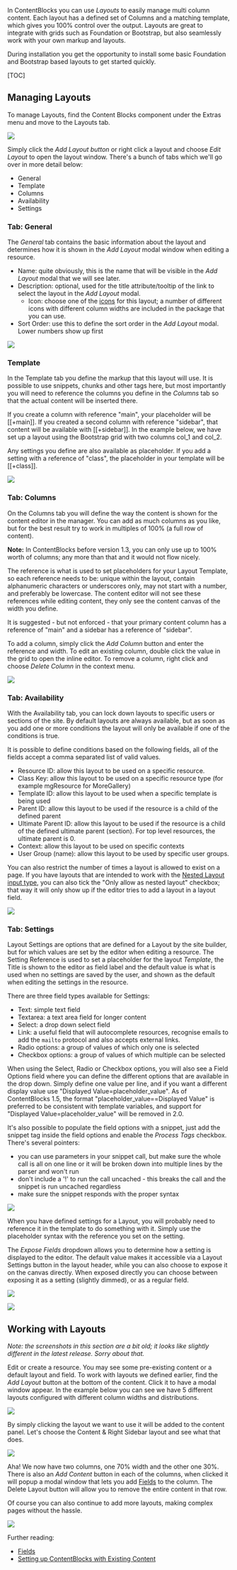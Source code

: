 In ContentBlocks you can use _Layouts_ to easily manage multi column content. Each layout has a defined set of Columns and a matching template, which gives you 100% control over the output. Layouts are great to integrate with grids such as Foundation or Bootstrap, but also seamlessly work with your own markup and layouts.

During installation you get the opportunity to install some basic Foundation and Bootstrap based layouts to get started quickly.

[TOC]

## Managing Layouts

 To manage Layouts, find the Content Blocks component under the Extras menu and move to the Layouts tab.

[![](https://assets.modmore.com/galleries/inline-418/2015/contentblocks_component_layouts.png)](https://assets.modmore.com/galleries/inline-418/2015/contentblocks_component_layouts.png)

Simply click the _Add Layout button_ or right click a layout and choose _Edit Layout_ to open the layout window. There's a bunch of tabs which we'll go over in more detail below:

- General
- Template
- Columns
- Availability
- Settings



### Tab: General

 The _General_ tab contains the basic information about the layout and determines how it is shown in the _Add Layout_ modal window when editing a resource.

- Name: quite obviously, this is the name that will be visible in the _Add Layout_ modal that we will see later.
- Description: optional, used for the title attribute/tooltip of the link to select the layout in the _Add Layout_ modal.
  - Icon: choose one of the [icons](Custom_Inputs/Icons) for this layout; a number of different icons with different column widths are included in the package that you can use.
- Sort Order: use this to define the sort order in the _Add Layout_ modal. Lower numbers show up first

[![](https://assets.modmore.com/galleries/inline-418/2015/contentblocks_component_layout_general.png)](https://assets.modmore.com/galleries/inline-418/2015/contentblocks_component_layout_general.png)

 

### Template

In the Template tab you define the markup that this layout will use. It is possible to use snippets, chunks and other tags here, but most importantly you will need to reference the columns you define in the _Columns_ tab so that the actual content will be inserted there.

If you create a column with reference "main", your placeholder will be [[+main]]. If you created a second column with reference "sidebar", that content will be available with [[+sidebar]]. In the example below, we have set up a layout using the Bootstrap grid with two columns col\_1 and col\_2.

Any settings you define are also available as placeholder. If you add a setting with a reference of "class", the placeholder in your template will be [[+class]].

[![](https://assets.modmore.com/galleries/inline-418/2015/contentblocks_component_layout_template.png)](https://assets.modmore.com/galleries/inline-418/2015/contentblocks_component_layout_template.png)

 

### Tab: Columns

On the Columns tab you will define the way the content is shown for the content editor in the manager. You can add as much columns as you like, but for the best result try to work in multiples of 100% (a full row of content).

**Note:** In ContentBlocks before version 1.3, you can only use up to 100% worth of columns; any more than that and it would not flow nicely.

The reference is what is used to set placeholders for your Layout Template, so each reference needs to be: unique within the layout, contain alphanumeric characters or underscores only, may not start with a number, and preferably be lowercase. The content editor will not see these references while editing content, they only see the content canvas of the width you define.

It is suggested - but not enforced - that your primary content column has a reference of "main" and a sidebar has a reference of "sidebar".

To add a column, simply click the _Add Column_ button and enter the reference and width. To edit an existing column, double click the value in the grid to open the inline editor. To remove a column, right click and choose _Delete Column_ in the context menu.

[![](https://assets.modmore.com/galleries/inline-418/2015/contentblocks_component_layout_columns.png)](https://assets.modmore.com/galleries/inline-418/2015/contentblocks_component_layout_columns.png)

 

### Tab: Availability

With the Availability tab, you can lock down layouts to specific users or sections of the site. By default layouts are always available, but as soon as you add one or more conditions the layout will only be available if one of the conditions is true.

It is possible to define conditions based on the following fields, all of the fields accept a comma separated list of valid values.

- Resource ID: allow this layout to be used on a specific resource.
- Class Key: allow this layout to be used on a specific resource type (for example mgResource for MoreGallery)
- Template ID: allow this layout to be used when a specific template is being used
- Parent ID: allow this layout to be used if the resource is a child of the defined parent
- Ultimate Parent ID: allow this layout to be used if the resource is a child of the defined ultimate parent (section). For top level resources, the ultimate parent is 0.
- Context: allow this layout to be used on specific contexts
- User Group (name): allow this layout to be used by specific user groups.

You can also restrict the number of times a layout is allowed to exist on a page. If you have layouts that are intended to work with the [Nested Layout input type](Input_Types/Layout), you can also tick the "Only allow as nested layout" checkbox; that way it will only show up if the editor tries to add a layout in a layout field.

[![](https://assets.modmore.com/galleries/inline-418/2015/contentblocks_component_layout_availability.png)](https://assets.modmore.com/galleries/inline-418/2015/contentblocks_component_layout_availability.png)

 

### Tab: Settings

Layout Settings are options that are defined for a Layout by the site builder, but for which values are set by the editor when editing a resource. The Setting Reference is used to set a placeholder for the layout _Template_, the Title is shown to the editor as field label and the default value is what is used when no settings are saved by the user, and shown as the default when editing the settings in the resource.

There are three field types available for Settings:

- Text: simple text field
- Textarea: a text area field for longer content
- Select: a drop down select field
- Link: a useful field that will autocomplete resources, recognise emails to add the `mailto` protocol and also accepts external links.
- Radio options: a group of values of which only one is selected
- Checkbox options: a group of values of which multiple can be selected

When using the Select, Radio or Checkbox options, you will also see a Field Options field where you can define the different options that are available in the drop down. Simply define one value per line, and if you want a different display value use "Displayed Value=placeholder\_value". As of ContentBlocks 1.5, the format "placeholder\_value==Displayed Value" is preferred to be consistent with template variables, and support for "Displayed Value=placeholder\_value" will be removed in 2.0.

It's also possible to populate the field options with a snippet, just add the snippet tag inside the field options and enable the _Process Tags_ checkbox. There's several pointers:
- you can use parameters in your snippet call, but make sure the whole call is all on one line or it will be broken down into multiple lines by the parser and won't run
- don't include a '!' to run the call uncached - this breaks the call and the snippet is run uncached regardless
- make sure the snippet responds with the proper syntax

[![](https://assets.modmore.com/galleries/inline-418/2015/contentblocks_component_layout_settings_edit.png)](https://assets.modmore.com/galleries/inline-418/2015/contentblocks_component_layout_settings_edit.png)

When you have defined settings for a Layout, you will probably need to reference it in the template to do something with it. Simply use the placeholder syntax with the reference you set on the setting.

The _Expose Fields_ dropdown allows you to determine how a setting is displayed to the editor. The default value makes it accessible via a Layout Settings button in the layout header, while you can also choose to expose it on the canvas directly. When exposed directly you can choose between exposing it as a setting (slightly dimmed), or as a regular field.

[![](https://assets.modmore.com/uploads/2014/04/1398515430_6448c5941285b6fa13a0762843eef1a4.png)](https://assets.modmore.com/uploads/2014/04/1398515430_6448c5941285b6fa13a0762843eef1a4.png)

[![](https://assets.modmore.com/uploads/2014/04/1398515592_6448c5941285b6fa13a0762843eef1a4.png)](https://assets.modmore.com/uploads/2014/04/1398515592_6448c5941285b6fa13a0762843eef1a4.png)

 

## Working with Layouts

_Note: the screenshots in this section are a bit old; it looks like slightly different in the latest release. Sorry about that._

Edit or create a resource. You may see some pre-existing content or a default layout and field. To work with layouts we defined earlier, find the _Add Layout_ button at the bottom of the content. Click it to have a modal window appear. In the example below you can see we have 5 different layouts configured with different column widths and distributions.

[![](https://assets.modmore.com/uploads/2014/04/1398513009_af6da2d68e9e10f2381a5e50d5372908.png)](https://assets.modmore.com/uploads/2014/04/1398513009_af6da2d68e9e10f2381a5e50d5372908.png)

By simply clicking the layout we want to use it will be added to the content panel. Let's choose the Content & Right Sidebar layout and see what that does.

[![](https://assets.modmore.com/uploads/2014/04/1398513023_6f28eb980aca2d9ee31badaf362a5a6e.png)](https://assets.modmore.com/uploads/2014/04/1398513023_6f28eb980aca2d9ee31badaf362a5a6e.png)

Aha! We now have two columns, one 70% width and the other one 30%. There is also an _Add Content_ button in each of the columns, when clicked it will popup a modal window that lets you add [Fields](Fields) to the column. The Delete Layout button will allow you to remove the entire content in that row.

Of course you can also continue to add more layouts, making complex pages without the hassle.

[![](https://assets.modmore.com/uploads/2014/04/1398513050_8565e3224428a22500605f258a62137d.png)](https://assets.modmore.com/uploads/2014/04/1398513050_8565e3224428a22500605f258a62137d.png)

 

Further reading:

- [Fields](Fields)
- [Setting up ContentBlocks with Existing Content](Setting_up_with_Existing_Content)[](Setting_up_with_Existing_Content)
